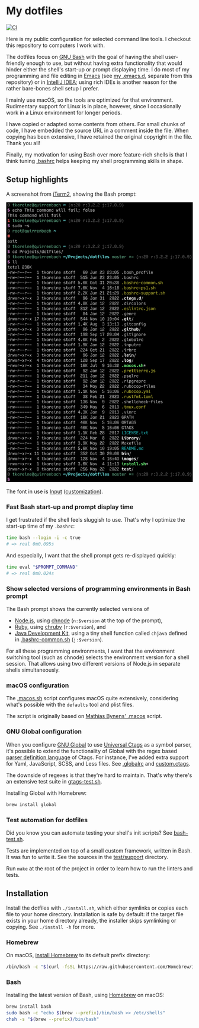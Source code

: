 # My dotfiles

[![CI](https://github.com/tkareine/dotfiles/workflows/CI/badge.svg)][dotfiles-CI]

Here is my public configuration for selected command line tools. I
checkout this repository to computers I work with.

The dotfiles focus on [GNU Bash] with the goal of having the shell
user-friendly enough to use, but without having extra functionality that
would hinder either the shell's start-up or prompt displaying time. I do
most of my programming and file editing in [Emacs] (see [my .emacs.d],
separate from this repository) or in [IntelliJ IDEA]; using rich IDEs is
another reason for the rather bare-bones shell setup I prefer.

I mainly use macOS, so the tools are optimized for that
environment. Rudimentary support for Linux is in place, however, since I
occasionally work in a Linux environment for longer periods.

I have copied or adapted some contents from others. For small chunks of
code, I have embedded the source URL in a comment inside the file. When
copying has been extensive, I have retained the original copyright in
the file. Thank you all!

Finally, my motivation for using Bash over more feature-rich shells is
that I think tuning [.bashrc](.bashrc) helps keeping my shell
programming skills in shape.

## Setup highlights

A screenshot from [iTerm2], showing the Bash prompt:

<img src="https://github.com/tkareine/dotfiles/raw/master/images/bash-prompt-showcase-iterm2-v2.png" title="Bash prompt showcase in iTerm2" alt="Bash prompt showcase in iTerm2" width="615">

The font in use is [Input][Input font]
([customization](https://input.djr.com/download/?customize&fontSelection=fourStyleFamily&regular=InputMonoNarrow-Regular&italic=InputMonoNarrow-Italic&bold=InputMonoNarrow-Bold&boldItalic=InputMonoNarrow-BoldItalic&a=ss&g=ss&i=serifs_round&l=serifs_round&zero=0&asterisk=height&braces=straight&preset=default&line-height=1.2)).

### Fast Bash start-up and prompt display time

I get frustrated if the shell feels sluggish to use. That's why I
optimize the start-up time of my `.bashrc`:

``` bash
time bash --login -i -c true
# => real 0m0.095s
```

And especially, I want that the shell prompt gets re-displayed quickly:

``` bash
time eval "$PROMPT_COMMAND"
# => real 0m0.024s
```

### Show selected versions of programming environments in Bash prompt

The Bash prompt shows the currently selected versions of

* [Node.js], using [chnode] (`n:$version` at the top of the prompt),
* [Ruby], using [chruby] (`r:$version`), and
* [Java Development Kit], using a tiny shell function called `chjava`
  defined in [.bashrc-common.sh](.bashrc-common.sh) (`j:$version`).

For all these programming environments, I want that the environment
switching tool (such as chnode) selects the environment version for a
shell session. That allows using two different versions of Node.js in
separate shells simultaneously.

### macOS configuration

The [.macos.sh](.macos.sh) script configures macOS quite extensively,
considering what's possible with the `defaults` tool and plist files.

The script is originally based on [Mathias Bynens' .macos] script.

### GNU Global configuration

When you configure [GNU Global] to use [Universal Ctags] as a symbol
parser, it's possible to extend the functionality of Global with the
regex based [parser definition language][universal-ctags-optlib] of
Ctags. For instance, I've added extra support for Yaml, JavaScript,
SCSS, and Less files. See [.globalrc](.globalrc) and
[custom.ctags](.ctags.d/custom.ctags).

The downside of regexes is that they're hard to maintain. That's why
there's an extensive test suite in [gtags-test.sh](test/gtags-test.sh).

Installing Global with Homebrew:

``` bash
brew install global
```

### Test automation for dotfiles

Did you know you can automate testing your shell's init scripts? See
[bash-test.sh](test/bash-test.sh).

Tests are implemented on top of a small custom framework, written in
Bash. It was fun to write it. See the sources in the
[test/support](test/support/) directory.

Run `make` at the root of the project in order to learn how to run the
linters and tests.

## Installation

Install the dotfiles with `./install.sh`, which either symlinks or
copies each file to your home directory. Installation is safe by
default: if the target file exists in your home directory already, the
installer skips symlinking or copying. See `./install -h` for more.

### Homebrew

On macOS, [install Homebrew][Homebrew install] to its default prefix
directory:

``` bash
/bin/bash -c "$(curl -fsSL https://raw.githubusercontent.com/Homebrew/install/HEAD/install.sh)"
```

### Bash

Installing the latest version of Bash, using [Homebrew] on macOS:

``` bash
brew install bash
sudo bash -c "echo $(brew --prefix)/bin/bash >> /etc/shells"
chsh -s "$(brew --prefix)/bin/bash"
```

[Emacs]: https://www.gnu.org/software/emacs/
[GNU Bash]: https://www.gnu.org/software/bash/
[GNU Global]: https://www.gnu.org/software/global/
[Homebrew install]: https://docs.brew.sh/Installation
[Homebrew]: https://brew.sh/
[Input font]: https://input.djr.com/
[IntelliJ IDEA]: https://www.jetbrains.com/idea/
[Java Development Kit]: https://openjdk.java.net/
[Mathias Bynens' .macos]: https://github.com/mathiasbynens/dotfiles/blob/master/.macos
[Node.js]: https://nodejs.org/en/
[Ruby]: https://www.ruby-lang.org/
[Universal Ctags]: https://docs.ctags.io/en/latest/
[chnode]: https://github.com/tkareine/chnode
[chruby]: https://github.com/postmodern/chruby
[dotfiles-CI]: https://github.com/tkareine/dotfiles/actions?workflow=CI
[iTerm2]: https://www.iterm2.com/
[my .emacs.d]: https://github.com/tkareine/emacs.d
[universal-ctags-optlib]: https://docs.ctags.io/en/latest/man/ctags-optlib.7.html
